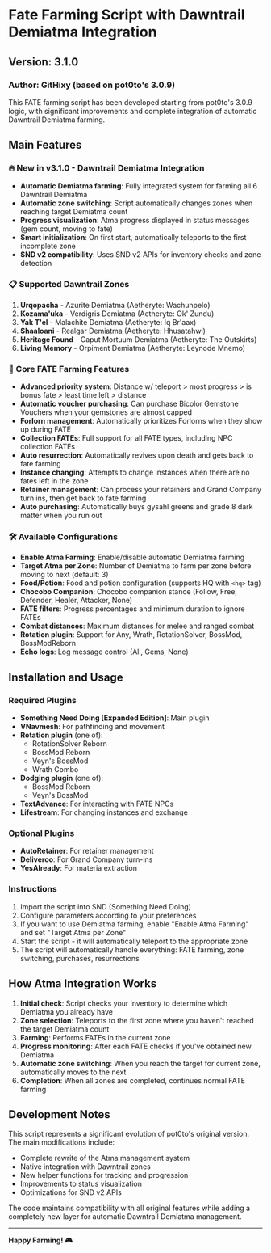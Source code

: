 # Fate Farming Script with Dawntrail Demiatma Integration

## Version: 3.1.0
### Author: GitHixy (based on pot0to's 3.0.9)

This FATE farming script has been developed starting from pot0to's 3.0.9 logic, with significant improvements and complete integration of automatic Dawntrail Demiatma farming.

## Main Features

### 🔥 New in v3.1.0 - Dawntrail Demiatma Integration
- **Automatic Demiatma farming**: Fully integrated system for farming all 6 Dawntrail Demiatma
- **Automatic zone switching**: Script automatically changes zones when reaching target Demiatma count
- **Progress visualization**: Atma progress displayed in status messages (gem count, moving to fate)
- **Smart initialization**: On first start, automatically teleports to the first incomplete zone
- **SND v2 compatibility**: Uses SND v2 APIs for inventory checks and zone detection

### 📋 Supported Dawntrail Zones
1. **Urqopacha** - Azurite Demiatma (Aetheryte: Wachunpelo)
2. **Kozama'uka** - Verdigris Demiatma (Aetheryte: Ok' Zundu)
3. **Yak T'el** - Malachite Demiatma (Aetheryte: Iq Br'aax)
4. **Shaaloani** - Realgar Demiatma (Aetheryte: Hhusatahwi)
5. **Heritage Found** - Caput Mortuum Demiatma (Aetheryte: The Outskirts)
6. **Living Memory** - Orpiment Demiatma (Aetheryte: Leynode Mnemo)

### 🎯 Core FATE Farming Features
- **Advanced priority system**: Distance w/ teleport > most progress > is bonus fate > least time left > distance
- **Automatic voucher purchasing**: Can purchase Bicolor Gemstone Vouchers when your gemstones are almost capped
- **Forlorn management**: Automatically prioritizes Forlorns when they show up during FATE
- **Collection FATEs**: Full support for all FATE types, including NPC collection FATEs
- **Auto resurrection**: Automatically revives upon death and gets back to fate farming
- **Instance changing**: Attempts to change instances when there are no fates left in the zone
- **Retainer management**: Can process your retainers and Grand Company turn ins, then get back to fate farming
- **Auto purchasing**: Automatically buys gysahl greens and grade 8 dark matter when you run out

### 🛠 Available Configurations
- **Enable Atma Farming**: Enable/disable automatic Demiatma farming
- **Target Atma per Zone**: Number of Demiatma to farm per zone before moving to next (default: 3)
- **Food/Potion**: Food and potion configuration (supports HQ with `<hq>` tag)
- **Chocobo Companion**: Chocobo companion stance (Follow, Free, Defender, Healer, Attacker, None)
- **FATE filters**: Progress percentages and minimum duration to ignore FATEs
- **Combat distances**: Maximum distances for melee and ranged combat
- **Rotation plugin**: Support for Any, Wrath, RotationSolver, BossMod, BossModReborn
- **Echo logs**: Log message control (All, Gems, None)

## Installation and Usage

### Required Plugins
- **Something Need Doing [Expanded Edition]**: Main plugin
- **VNavmesh**: For pathfinding and movement
- **Rotation plugin** (one of):
  - RotationSolver Reborn
  - BossMod Reborn  
  - Veyn's BossMod
  - Wrath Combo
- **Dodging plugin** (one of):
  - BossMod Reborn
  - Veyn's BossMod
- **TextAdvance**: For interacting with FATE NPCs
- **Lifestream**: For changing instances and exchange

### Optional Plugins
- **AutoRetainer**: For retainer management
- **Deliveroo**: For Grand Company turn-ins
- **YesAlready**: For materia extraction

### Instructions
1. Import the script into SND (Something Need Doing)
2. Configure parameters according to your preferences
3. If you want to use Demiatma farming, enable "Enable Atma Farming" and set "Target Atma per Zone"
4. Start the script - it will automatically teleport to the appropriate zone
5. The script will automatically handle everything: FATE farming, zone switching, purchases, resurrections

## How Atma Integration Works

1. **Initial check**: Script checks your inventory to determine which Demiatma you already have
2. **Zone selection**: Teleports to the first zone where you haven't reached the target Demiatma count
3. **Farming**: Performs FATEs in the current zone
4. **Progress monitoring**: After each FATE checks if you've obtained new Demiatma
5. **Automatic zone switching**: When you reach the target for current zone, automatically moves to the next
6. **Completion**: When all zones are completed, continues normal FATE farming

## Development Notes

This script represents a significant evolution of pot0to's original version. The main modifications include:

- Complete rewrite of the Atma management system
- Native integration with Dawntrail zones
- New helper functions for tracking and progression
- Improvements to status visualization
- Optimizations for SND v2 APIs

The code maintains compatibility with all original features while adding a completely new layer for automatic Dawntrail Demiatma management.

---

**Happy Farming! 🎮**